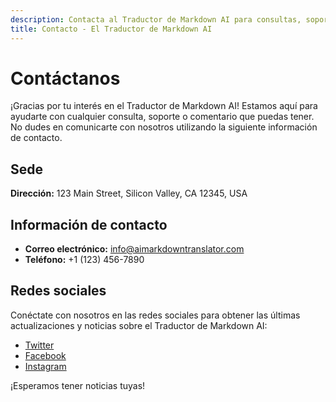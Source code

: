 ```yaml
---
description: Contacta al Traductor de Markdown AI para consultas, soporte y comentarios.
title: Contacto - El Traductor de Markdown AI
---
```


# Contáctanos

¡Gracias por tu interés en el Traductor de Markdown AI! Estamos aquí para ayudarte con cualquier consulta, soporte o comentario que puedas tener. No dudes en comunicarte con nosotros utilizando la siguiente información de contacto.

## Sede

**Dirección:** 123 Main Street, Silicon Valley, CA 12345, USA

## Información de contacto

- **Correo electrónico:** info@aimarkdowntranslator.com
- **Teléfono:** +1 (123) 456-7890

## Redes sociales

Conéctate con nosotros en las redes sociales para obtener las últimas actualizaciones y noticias sobre el Traductor de Markdown AI:

- [Twitter](https://twitter.com/aimarkdowntranslator)
- [Facebook](https://www.facebook.com/aimarkdowntranslator)
- [Instagram](https://www.instagram.com/aimarkdowntranslator)

¡Esperamos tener noticias tuyas!